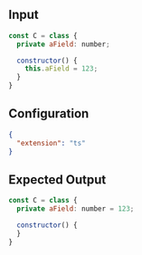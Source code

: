 
## Input
```javascript input
const C = class {
  private aField: number;

  constructor() {
    this.aField = 123;
  }
}
```

## Configuration
```json configuration
{
  "extension": "ts"
}
```

## Expected Output
```javascript expected output
const C = class {
  private aField: number = 123;

  constructor() {
  }
}
```
